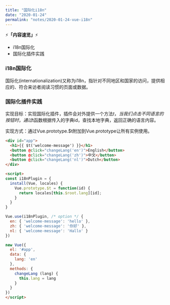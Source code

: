 ```yaml
---
title: "国际化i18n"
date: "2020-01-24"
permalink: "notes/2020-01-24-vue-i18n"
---
```


⚡<strong>「内容速览」</strong>⚡

- i18n国际化
- 国际化插件实践

### i18n国际化

国际化(internationalization)又称为i18n，指针对不同地区和国家的访问，提供相应的、符合来访者阅读习惯的页面或数据。

### 国际化插件实践

实现目标：实现国际化插件，插件会对外提供一个方法$t，当我们点击不同语言的按钮时，通过$t函数根据传入的字典id，查找本地字典，返回正确的语言内容。

实现方式：通过Vue.prototype.$t附加到Vue.prototype让所有实例使用。

```html
<div id="app">
  <h1>{{ $t('welcome-message') }}</h1>
  <button @click="changeLang('en')">English</button>
  <button @click="changeLang('zh')">中文</button>
  <button @click="changeLang('nl')">Dutch</button>
</div>

<script>
const i18nPlugin = {
  install(Vue, locales) {
    Vue.prototype.$t = function(id) {
      return locales[this.$root.lang][id];
    }
  }
}

Vue.use(i18nPlugin, /* option */ {
  en: { 'welcome-message': 'hello' },
  zh: { 'welcome-message': '你好' },
  nl: { 'welcome-message': 'Hallo' }
})

new Vue({
  el: '#app',
  data: {
    lang: 'en'
  },
  methods: {
    changeLang (lang) {
      this.lang = lang
    }
  }
})
</script>
```
